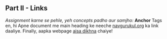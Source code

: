 ## Part II - Links

 _Assignment karne se pehle, yeh concepts padho aur samjho:_
 **Anchor** Tags en, hi
Apne document me main heading ke neeche [navgurukul.org](http://www.navgurukul.org/) ka link daaliye. Finally, aapka webpage [aisa dikhna](https://docs.google.com/document/d/12AMjSeLPN9SE80PFkWKMYruhl-bo5p95JM158RLJXX0/edit#heading=h.1mbhds6yyb2z) chaiye!

